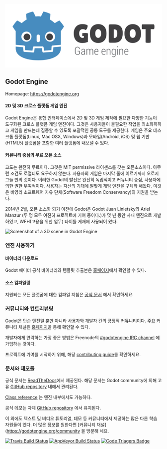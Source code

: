 [![Godot Engine logo](/logo.png)](https://godotengine.org)

## Godot Engine

Homepage: https://godotengine.org

#### 2D 및 3D 크로스 플랫폼 게임 엔진

Godot Engine은 통합 인터페이스에서 2D 및 3D 게임 제작에 필요한 다양한 기능이 도구화된 크로스 플랫폼 게임 엔진이다. 
그것은 사용자들이 불필요한 작업을 최소화하하고 게임을 만드는데 집중할 수 있도록 포괄적인 공통 도구를 제공한다. 
게임은 주요 데스크톱 플랫폼(Linux, Mac OSX, Windows)과 모바일(Android, iOS) 및 웹 기반(HTML5) 
플랫폼을 포함한 여러 플랫폼에 내보낼 수 있다.

#### 커뮤니티 중심의 무료 오픈 소스

고도는 완전히 무료이다. 그것은 MIT permissive 라이센스를 갖는 오픈소스이다. 
아무런 조건도 로열티도 요구하지 않는다. 
사용자의 게임은 마지막 줄에 이르기까지 오로지 그들 만의 것이다. 
이러한 Godot의 발전은 완전히 독립적이고 커뮤니티 중심, 사용자에 의한 권한 부여적이다. 
사용자는 자신의 기대에 알맞게 게임 엔진을 구체화 해왔다. 
이것은 비영리 소프트웨어 자유 단체(Software Freedom Conservancy)의 지원을 받는다.

2014년 2월, 오픈 소스화 되기 이전에 Godot은 Godot Juan Linietsky와 Ariel Manzur (두 명 모두 여젼히 프로젝트에 기여 중이다.)가
몇 년 동안 사내 엔진으로 개발하였고,  WFH(고용을 위한 업무) 타이틀 게재에 사용되어 왔다.

![Screenshot of a 3D scene in Godot Engine](https://download.tuxfamily.org/godotengine/media/screenshots/editor_3d_fracteed.jpg)

### 엔진 사용하기

#### 바이너리 다운로드

Godot 에디터 공식 바이너리와 템플릿 추출본은 
[홈페이지](https://godotengine.org/download)에서 확인할 수 있다.

#### 소스 컴파일링

지원되는 모든 플랫폼에 대한 컴파일 지침은 [공식 문서](https://docs.godotengine.org/en/latest/development/compiling/)
에서 확인하세요.

### 커뮤니티와 컨트리뷰팅

Godot은 단순 엔진일 뿐만 아니라 사용자와 개발자 간의 긍정적 커뮤니티이다.
주요 커뮤니티 채널은 [홈페이지](https://godotengine.org/community)을 통해 확인할 수 있다.

개발자에게 연락하는 가장 좋은 방법은 Freenode의
[#godotengine IRC channel](https://webchat.freenode.net/?channels=godotengine)
에 가입하는 것이다.

프로젝트에 기여를 시작하기 위해, 해당 [contributing guide](CONTRIBUTING.md)를 확인하세요.

### 문서와 데모들

공식 문서는 [ReadTheDocs](https://docs.godotengine.org)에서 제공된다.
해당 문서는 Godot community에 의해 고유 [GitHub repository](https://github.com/godotengine/godot-docs)
내에서 관리된다.

[Class reference](https://docs.godotengine.org/en/latest/classes/)
는 엔진 내부에서도 가능하다.

공식 데모는 자체 [GitHub repository](https://github.com/godotengine/godot-demo-projects) 에서 유지된다.

이 외에도 텍스트 및 비디오 튜토리얼, 데모 등 커뮤니티에서 제공하는 많은 다른 학습 자원들이 있다.
더 많은 정보를 원한다면 
[커뮤니티 채널](https://godotengine.org/community
을 방문해 세요.

[![Travis Build Status](https://travis-ci.org/godotengine/godot.svg?branch=master)](https://travis-ci.org/godotengine/godot)
[![AppVeyor Build Status](https://ci.appveyor.com/api/projects/status/bfiihqq6byxsjxxh/branch/master?svg=true)](https://ci.appveyor.com/project/akien-mga/godot)
[![Code Triagers Badge](https://www.codetriage.com/godotengine/godot/badges/users.svg)](https://www.codetriage.com/godotengine/godot)

